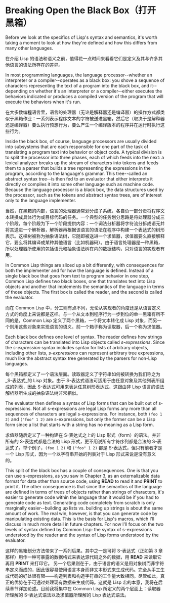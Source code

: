# Breaking Open the Black Box（打开黑箱）

Before we look at the specifics of Lisp's syntax and semantics, it's
worth taking a moment to look at how they're defined and how this
differs from many other languages.

在介绍 Lisp
的语法和语义之前，值得花一点时间来看看它们是定义及其与许多其他语言的语法所存在的差异。

In most programming languages, the language processor--whether an
interpreter or a compiler--operates as a black box: you shove a
sequence of characters representing the text of a program into the
black box, and it--depending on whether it's an interpreter or a
compiler--either executes the behaviors indicated or produces a
compiled version of the program that will execute the behaviors when
it's run.

在大多数编程语言里，语言的处理器（无论是解释器还是编译器）的操作方式都类似于黑箱作业：一系列表示程序文本的字符被送进黑箱，然后它（取决于是解释器还是编译器）要么执行预想行为，要么产生一个编译版本的程序并在运行时执行这些行为。

Inside the black box, of course, language processors are usually
divided into subsystems that are each responsible for one part of the
task of translating a program text into behavior or object code. A
typical division is to split the processor into three phases, each of
which feeds into the next: a lexical analyzer breaks up the stream of
characters into tokens and feeds them to a parser that builds a tree
representing the expressions in the program, according to the
language's grammar. This tree--called an abstract syntax tree--is then
fed to an evaluator that either interprets it directly or compiles it
into some other language such as machine code. Because the language
processor is a black box, the data structures used by the processor,
such as the tokens and abstract syntax trees, are of interest only to
the language implementer.

当然，在黑箱的内部，语言的处理器通常划分成子系统，各自负一部分责将程序文本转换成具体行为或目标代码的任务。一个典型的任务划分思路是将处理器分成三个阶段，每个阶段为下一个阶段提供内容：一个词法分析器将字符流分拆成语元并将其送进一个解析器，解析器再根据该语言的语法在程序中构建一个表达式的树形表示。这棵树被称为抽象语法树，它随即被送进一个求值器，求值器要么直接解释它，要么将其编译成某种其他语言（比如机器码）。由于语言处理器是一种黑箱，所以处理器所使用的包括语元和抽象语法树在内的数据结构，只对语言的实现者有用。

In Common Lisp things are sliced up a bit differently, with
consequences for both the implementer and for how the language is
defined. Instead of a single black box that goes from text to program
behavior in one step, Common Lisp defines two black boxes, one that
translates text into Lisp objects and another that implements the
semantics of the language in terms of those objects. The first box is
called the reader, and the second is called the evaluator.

而在 Common Lisp
中，分工则有点不同，无论从实现者的角度还是从语言定义方式的角度上来说都是这样。与一个从文本到程序行为一步到位的单一黑箱有所不
同的是，Common
Lisp 定义了两个黑箱，一个将文本转化成 Lisp
对象，而另一个则用这些对象来实现语言的语义。前一个箱子称为读取器，后一个称为求值器。

Each black box defines one level of syntax. The reader defines how
strings of characters can be translated into Lisp objects called
_s-expressions_. Since the _s-expression_ syntax includes syntax for
lists of arbitrary objects, including other lists, _s-expressions_ can
represent arbitrary tree expressions, much like the abstract syntax
tree generated by the parsers for non-Lisp languages.

每个黑箱都定义了一个语法层面。读取器定义了字符串如何被转换为我们称之为
_S-表达式_的 Lisp
对象。由于 S-表达式语法可适用于由任意对象及其他列表所组成的列表，因此
S-表达式可用来表达任意树形表达式，这跟由非 Lisp
语言的语法解析器所生成的抽象语法树非常相似。

The evaluator then defines a syntax of Lisp forms that can be built
out of s-expressions. Not all s-expressions are legal Lisp forms any
more than all sequences of characters are legal s-expressions. For
instance, both `(foo 1 2)` and `("foo" 1 2)` are s-expressions, but only
the former can be a Lisp form since a list that starts with a string
has no meaning as a Lisp form.

求值器随后定义了一种构建在
S-表达式之上的 Lisp 形式（form）的语法。并非所有的
S-表达式都是合法的 Lisp 形式，更不用说所有字符序列都是合法的
S-表达式了。举个例子，`(foo 1 2)` 和 `("foo" 1 2)` 都是
S-表达式，但只有前者才是一个 Lisp
形式，因为一个以字符串开始的列表对于 Lisp 形式来说是没有意义的。

This split of the black box has a couple of consequences. One is that
you can use s-expressions, as you saw in Chapter 3, as an
externalizable data format for data other than source code, using **READ**
to read it and **PRINT** to print it. The other consequence is that since
the semantics of the language are defined in terms of trees of objects
rather than strings of characters, it's easier to generate code within
the language than it would be if you had to generate code as
text. Generating code completely from scratch is only marginally
easier--building up lists vs. building up strings is about the same
amount of work. The real win, however, is that you can generate code
by manipulating existing data. This is the basis for Lisp's macros,
which I'll discuss in much more detail in future chapters. For now
I'll focus on the two levels of syntax defined by Common Lisp: the
syntax of s-expressions understood by the reader and the syntax of
Lisp forms understood by the evaluator.

这样的黑箱划分方法带来了一系列后果。其中之一是可将
S-表达式（正如第 3 章那样）用作一种可暴露的数据格式来表达源代码之外的数据，用
**READ** 来读取它再用 **PRINT**
来打印它。 另一个后果则在于，由于语言的语义是用对象树而非字符串定义而成的，因此很容易使用语言本身而非文本形式来生成代码。完全从手工生成代码的好处很有限——构造列表和构造字符串的工作量大致相同。尽管如此，真正的优势在于可通过处理现有数据来生成代码。这就是
Lisp 宏的本意，我将在后续章节详加论述。目前我将集中在 Common Lisp
所定义的两个层面上：读取器所理解的
S-表达式语法以及求值器所理解的 Lisp 表达式语法。
